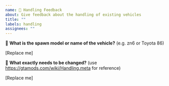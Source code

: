 ```yaml
---
name: 🔧 Handling Feedback
about: Give feedback about the handling of existing vehicles
title: ""
labels: handling
assignees: ""
---
```


🚗 **What is the spawn model or name of the vehicle?** (e.g. zn6 or Toyota 86)

[Replace me]

🔧 **What exactly needs to be changed?** (use https://gtamods.com/wiki/Handling.meta for reference)

[Replace me]
